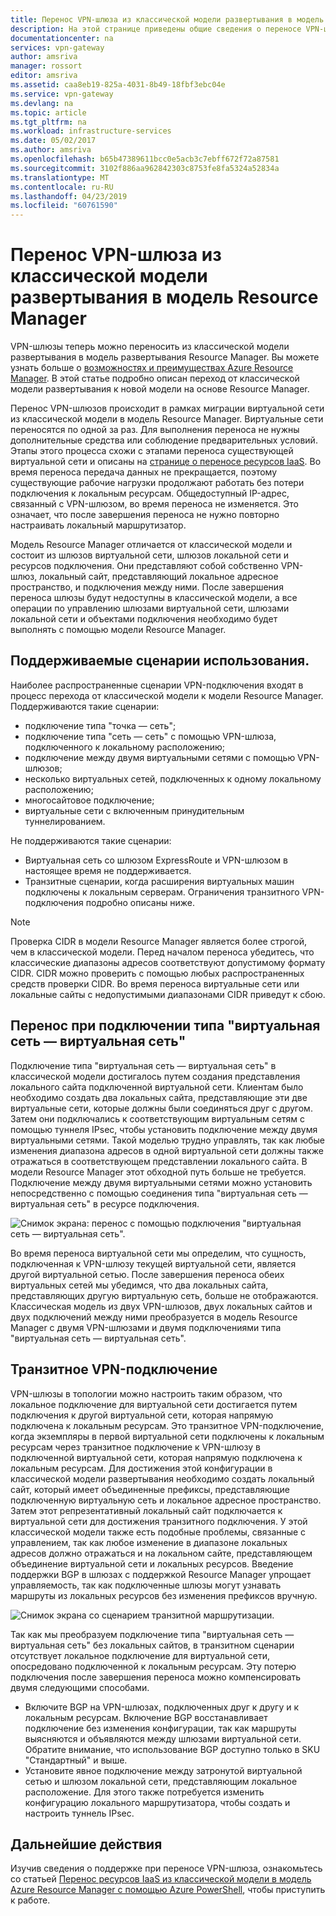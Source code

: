 ```yaml
---
title: Перенос VPN-шлюза из классической модели развертывания в модель Resource Manager | Документация Майкрософт
description: На этой странице приведены общие сведения о переносе VPN-шлюза из классической модели развертывания в модель Resource Manager.
documentationcenter: na
services: vpn-gateway
author: amsriva
manager: rossort
editor: amsriva
ms.assetid: caa8eb19-825a-4031-8b49-18fbf3ebc04e
ms.service: vpn-gateway
ms.devlang: na
ms.topic: article
ms.tgt_pltfrm: na
ms.workload: infrastructure-services
ms.date: 05/02/2017
ms.author: amsriva
ms.openlocfilehash: b65b47389611bcc0e5acb3c7ebff672f72a87581
ms.sourcegitcommit: 3102f886aa962842303c8753fe8fa5324a52834a
ms.translationtype: MT
ms.contentlocale: ru-RU
ms.lasthandoff: 04/23/2019
ms.locfileid: "60761590"
---
```

# <a name="vpn-gateway-classic-to-resource-manager-migration"></a>Перенос VPN-шлюза из классической модели развертывания в модель Resource Manager
VPN-шлюзы теперь можно переносить из классической модели развертывания в модель развертывания Resource Manager. Вы можете узнать больше о [возможностях и преимуществах Azure Resource Manager](../azure-resource-manager/resource-group-overview.md). В этой статье подробно описан переход от классической модели развертывания к новой модели на основе Resource Manager. 

Перенос VPN-шлюзов происходит в рамках миграции виртуальной сети из классической модели в модель Resource Manager. Виртуальные сети переносятся по одной за раз. Для выполнения переноса не нужны дополнительные средства или соблюдение предварительных условий. Этапы этого процесса схожи с этапами переноса существующей виртуальной сети и описаны на [странице о переносе ресурсов IaaS](../virtual-machines/windows/migration-classic-resource-manager-ps.md). Во время переноса передача данных не прекращается, поэтому существующие рабочие нагрузки продолжают работать без потери подключения к локальным ресурсам. Общедоступный IP-адрес, связанный с VPN-шлюзом, во время переноса не изменяется. Это означает, что после завершения переноса не нужно повторно настраивать локальный маршрутизатор.  

Модель Resource Manager отличается от классической модели и состоит из шлюзов виртуальной сети, шлюзов локальной сети и ресурсов подключения. Они представляют собой собственно VPN-шлюз, локальный сайт, представляющий локальное адресное пространство, и подключения между ними. После завершения переноса шлюзы будут недоступны в классической модели, а все операции по управлению шлюзами виртуальной сети, шлюзами локальной сети и объектами подключения необходимо будет выполнять с помощью модели Resource Manager.

## <a name="supported-scenarios"></a>Поддерживаемые сценарии использования.
Наиболее распространенные сценарии VPN-подключения входят в процесс перехода от классической модели к модели Resource Manager. Поддерживаются такие сценарии:

* подключение типа "точка — сеть";
* подключение типа "сеть — сеть" с помощью VPN-шлюза, подключенного к локальному расположению;
* подключение между двумя виртуальными сетями с помощью VPN-шлюзов;
* несколько виртуальных сетей, подключенных к одному локальному расположению;
* многосайтовое подключение;
* виртуальные сети с включенным принудительным туннелированием.

Не поддерживаются такие сценарии:  

* Виртуальная сеть со шлюзом ExpressRoute и VPN-шлюзом в настоящее время не поддерживается.
* Транзитные сценарии, когда расширения виртуальных машин подключены к локальным серверам. Ограничения транзитного VPN-подключения подробно описаны ниже.

> [!NOTE]
> Проверка CIDR в модели Resource Manager является более строгой, чем в классической модели. Перед началом переноса убедитесь, что классические диапазоны адресов соответствуют допустимому формату CIDR. CIDR можно проверить с помощью любых распространенных средств проверки CIDR. Во время переноса виртуальные сети или локальные сайты с недопустимыми диапазонами CIDR приведут к сбою.
> 
> 

## <a name="vnet-to-vnet-connectivity-migration"></a>Перенос при подключении типа "виртуальная сеть — виртуальная сеть"
Подключение типа "виртуальная сеть — виртуальная сеть" в классической модели достигалось путем создания представления локального сайта подключенной виртуальной сети. Клиентам было необходимо создать два локальных сайта, представляющие эти две виртуальные сети, которые должны были соединяться друг с другом. Затем они подключались к соответствующим виртуальным сетям с помощью туннеля IPsec, чтобы установить подключение между двумя виртуальными сетями. Такой моделью трудно управлять, так как любые изменения диапазона адресов в одной виртуальной сети должны также отражаться в соответствующем представлении локального сайта. В модели Resource Manager этот обходной путь больше не требуется. Подключение между двумя виртуальными сетями можно установить непосредственно с помощью соединения типа "виртуальная сеть — виртуальная сеть" в ресурсе подключения. 

![Снимок экрана: перенос с помощью подключения "виртуальная сеть — виртуальная сеть".](./media/vpn-gateway-migration/migration1.png)

Во время переноса виртуальной сети мы определим, что сущность, подключенная к VPN-шлюзу текущей виртуальной сети, является другой виртуальной сетью. После завершения переноса обеих виртуальных сетей мы убедимся, что два локальных сайта, представляющих другую виртуальную сеть, больше не отображаются. Классическая модель из двух VPN-шлюзов, двух локальных сайтов и двух подключений между ними преобразуется в модель Resource Manager с двумя VPN-шлюзами и двумя подключениями типа "виртуальная сеть — виртуальная сеть".

## <a name="transit-vpn-connectivity"></a>Транзитное VPN-подключение
VPN-шлюзы в топологии можно настроить таким образом, что локальное подключение для виртуальной сети достигается путем подключения к другой виртуальной сети, которая напрямую подключена к локальным ресурсам. Это транзитное VPN-подключение, когда экземпляры в первой виртуальной сети подключены к локальным ресурсам через транзитное подключение к VPN-шлюзу в подключенной виртуальной сети, которая напрямую подключена к локальным ресурсам. Для достижения этой конфигурации в классической модели развертывания необходимо создать локальный сайт, который имеет объединенные префиксы, представляющие подключенную виртуальную сеть и локальное адресное пространство. Затем этот репрезентативный локальный сайт подключается к виртуальной сети для достижения транзитного подключения. У этой классической модели также есть подобные проблемы, связанные с управлением, так как любое изменение в диапазоне локальных адресов должно отражаться и на локальном сайте, представляющем объединение виртуальной сети и локальных ресурсов. Введение поддержки BGP в шлюзах с поддержкой Resource Manager упрощает управляемость, так как подключенные шлюзы могут узнавать маршруты из локальных ресурсов без изменения префиксов вручную.

![Снимок экрана со сценарием транзитной маршрутизации.](./media/vpn-gateway-migration/migration2.png)

Так как мы преобразуем подключение типа "виртуальная сеть — виртуальная сеть" без локальных сайтов, в транзитном сценарии отсутствует локальное подключение для виртуальной сети, опосредовано подключенной к локальным ресурсам. Эту потерю подключения после завершения переноса можно компенсировать двумя следующими способами. 

* Включите BGP на VPN-шлюзах, подключенных друг к другу и к локальным ресурсам. Включение BGP восстанавливает подключение без изменения конфигурации, так как маршруты выясняются и объявляются между шлюзами виртуальной сети. Обратите внимание, что использование BGP доступно только в SKU "Стандартный" и выше.
* Установите явное подключение между затронутой виртуальной сетью и шлюзом локальной сети, представляющим локальное расположение. Для этого также потребуется изменить конфигурацию локального маршрутизатора, чтобы создать и настроить туннель IPsec.

## <a name="next-steps"></a>Дальнейшие действия
Изучив сведения о поддержке при переносе VPN-шлюза, ознакомьтесь со статьей [Перенос ресурсов IaaS из классической модели в модель Azure Resource Manager с помощью Azure PowerShell](../virtual-machines/windows/migration-classic-resource-manager-ps.md), чтобы приступить к работе.

